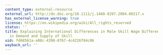 ```yaml
---
content_type: external-resource
external_url: http://dx.doi.org/10.1111/j.1468-0297.2004.00217.x
has_external_license_warning: true
license: https://en.wikipedia.org/wiki/All_rights_reserved
status: ''
title: Explaining International Differences in Male Skill Wage Differentials by Differences
  in Demand and Supply of Skill
uid: fd68561a-a00c-4398-8f67-4c4226f84c06
wayback_url: ''
---
```

